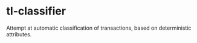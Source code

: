 tl-classifier
=============

Attempt at automatic classification of transactions, based on deterministic attributes.
